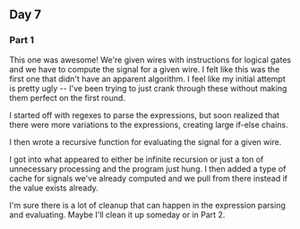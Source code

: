 ## Day 7

### Part 1

This one was awesome! We're given wires with instructions for logical gates and we have to compute the signal for a given wire. I felt like this was the first one that didn't have an apparent algorithm. I feel like my initial attempt is pretty ugly -- I've been trying to just crank through these without making them perfect on the first round.

I started off with regexes to parse the expressions, but soon realized that there were more variations to the expressions, creating large if-else chains.

I then wrote a recursive function for evaluating the signal for a given wire.

I got into what appeared to either be infinite recursion or just a ton of unnecessary processing and the program just hung. I then added a type of cache for signals we've already computed and we pull from there instead if the value exists already.

I'm sure there is a lot of cleanup that can happen in the expression parsing and evaluating. Maybe I'll clean it up someday or in Part 2.
 